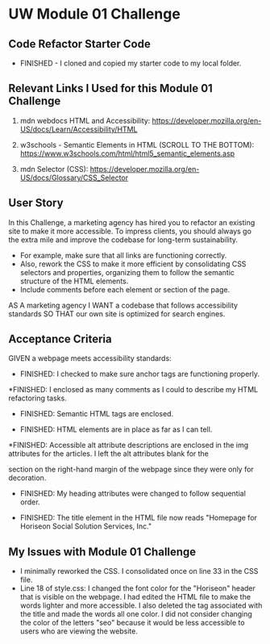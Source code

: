 # UW Module 01 Challenge
## Code Refactor Starter Code
* FINISHED - I cloned and copied my starter code to my local folder.

## Relevant Links I Used for this Module 01 Challenge
1. mdn webdocs HTML and Accessibility: https://developer.mozilla.org/en-US/docs/Learn/Accessibility/HTML

2. w3schools - Semantic Elements in HTML (SCROLL TO THE BOTTOM): https://www.w3schools.com/html/html5_semantic_elements.asp

3. mdn Selector (CSS): https://developer.mozilla.org/en-US/docs/Glossary/CSS_Selector

## User Story
 In this Challenge, a marketing agency has hired you to refactor an existing site to make it more accessible. To impress clients, you should always go the extra mile and improve the codebase for long-term sustainability. 
 
 * For example, make sure that all links are functioning correctly. 
 * Also, rework the CSS to make it more efficient by consolidating CSS selectors and properties, organizing them to follow the semantic structure of the HTML elements.
 * Include comments before each element or section of the page.

AS A marketing agency
I WANT a codebase that follows accessibility standards SO THAT our own site is optimized for search engines.

## Acceptance Criteria
GIVEN a webpage meets accessibility standards:
* FINISHED: I checked to make sure anchor tags are functioning properly.

*FINISHED: I enclosed as many comments as I could to describe my HTML refactoring tasks. 

* FINISHED: Semantic HTML tags are enclosed.

* FINISHED: HTML elements are in place as far as I can tell.

*FINISHED: Accessible alt attribute descriptions are enclosed in the img attributes for the articles. I left the alt attributes blank for the <aside> section on the right-hand margin of the webpage since they were only for decoration.

* FINISHED: My heading attributes were changed to follow sequential order.

* FINISHED: The title element in the HTML file now reads "Homepage for Horiseon Social Solution Services, Inc."

## My Issues with Module 01 Challenge
* I minimally reworked the CSS. I consolidated once on line 33 in the CSS file. 
* Line 18 of style.css: I changed the font color for the "Horiseon" header that is visible on the webpage. I had edited the HTML file to make the words lighter and more accessible. I also deleted the <span> tag associated with the title and made the words all one color. I did not consider changing the color of the letters "seo" because it would be less accessible to users who are viewing the website.
